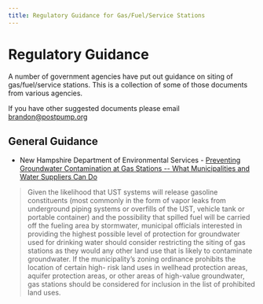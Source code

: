 ```yaml
---
title: Regulatory Guidance for Gas/Fuel/Service Stations
---
```


# Regulatory Guidance

A number of government agencies have put out guidance on siting of gas/fuel/service stations. This is a collection of some of those documents from various agencies.

If you have other suggested documents please email [brandon@postpump.org](mailto:brandon@postpump.org)

## General Guidance

- New Hampshire Department of Environmental Services - [Preventing Groundwater Contamination at Gas Stations -- What Municipalities and Water Suppliers Can Do](https://www.des.nh.gov/sites/g/files/ehbemt341/files/documents/2020-01/dwgb-22-20.pdf)

> Given the likelihood that UST systems will release gasoline constituents (most commonly in the form of vapor leaks from underground piping systems or overfills of the UST, vehicle tank or portable container) and the possibility that spilled fuel will be carried off the fueling area by stormwater, municipal officials interested in providing the highest possible level of protection for groundwater used for drinking water should consider restricting the siting of gas stations as they would any other land use that is likely to contaminate groundwater. If the municipality’s zoning ordinance prohibits the location of certain high- risk land uses in wellhead protection areas, aquifer protection areas, or other areas of high-value groundwater, gas stations should be considered for inclusion in the list of prohibited land uses.